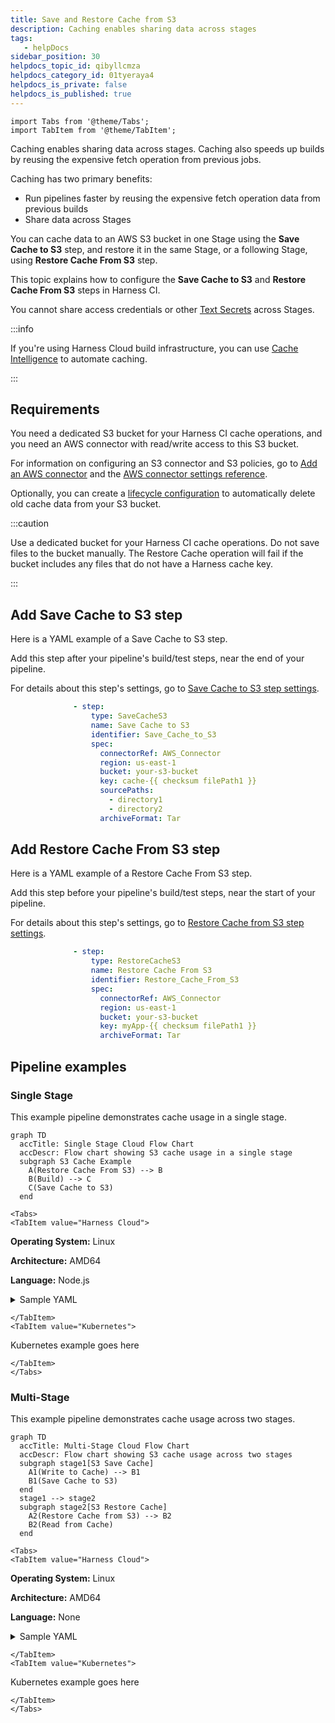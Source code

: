 ```yaml
---
title: Save and Restore Cache from S3
description: Caching enables sharing data across stages
tags: 
   - helpDocs
sidebar_position: 30
helpdocs_topic_id: qibyllcmza
helpdocs_category_id: 01tyeraya4
helpdocs_is_private: false
helpdocs_is_published: true
---
```


```mdx-code-block
import Tabs from '@theme/Tabs';
import TabItem from '@theme/TabItem';
```

Caching enables sharing data across stages. Caching also speeds up builds by reusing the expensive fetch operation from previous jobs.

Caching has two primary benefits:

* Run pipelines faster by reusing the expensive fetch operation data from previous builds
* Share data across Stages

You can cache data to an AWS S3 bucket in one Stage using the **Save Cache to S3** step, and restore it in the same Stage, or a following Stage, using **Restore Cache From S3** step. 

This topic explains how to configure the **Save Cache to S3** and **Restore Cache From S3** steps in Harness CI.

You cannot share access credentials or other [Text Secrets](../../../platform/6_Security/2-add-use-text-secrets.md) across Stages.

:::info

If you're using Harness Cloud build infrastructure, you can use [Cache Intelligence](cache-intelligence.md) to automate caching.

:::

## Requirements

You need a dedicated S3 bucket for your Harness CI cache operations, and you need an AWS connector with read/write access to this S3 bucket.

For information on configuring an S3 connector and S3 policies, go to [Add an AWS connector](../../../../docs/platform/7_Connectors/add-aws-connector.md) and the [AWS connector settings reference](../../../../docs/platform/7_Connectors/ref-cloud-providers/aws-connector-settings-reference.md).

Optionally, you can create a [lifecycle configuration](https://docs.aws.amazon.com/AmazonS3/latest/userguide/object-lifecycle-mgmt.html) to automatically delete old cache data from your S3 bucket.

:::caution

Use a dedicated bucket for your Harness CI cache operations. Do not save files to the bucket manually. The Restore Cache operation will fail if the bucket includes any files that do not have a Harness cache key.

:::

## Add Save Cache to S3 step

Here is a YAML example of a Save Cache to S3 step.

Add this step after your pipeline's build/test steps, near the end of your pipeline.

For details about this step's settings, go to [Save Cache to S3 step settings](../../ci-technical-reference/save-cache-to-s-3-step-settings.md).

```yaml
              - step:
                  type: SaveCacheS3
                  name: Save Cache to S3
                  identifier: Save_Cache_to_S3
                  spec:
                    connectorRef: AWS_Connector
                    region: us-east-1
                    bucket: your-s3-bucket
                    key: cache-{{ checksum filePath1 }}
                    sourcePaths:
                      - directory1
                      - directory2
                    archiveFormat: Tar
```

## Add Restore Cache From S3 step

Here is a YAML example of a Restore Cache From S3 step.

Add this step before your pipeline's build/test steps, near the start of your pipeline.

For details about this step's settings, go to [Restore Cache from S3 step settings](../../ci-technical-reference/restore-cache-from-s-3-step-settings.md).

```yaml
              - step:
                  type: RestoreCacheS3
                  name: Restore Cache From S3
                  identifier: Restore_Cache_From_S3
                  spec:
                    connectorRef: AWS_Connector
                    region: us-east-1
                    bucket: your-s3-bucket
                    key: myApp-{{ checksum filePath1 }}
                    archiveFormat: Tar
```

## Pipeline examples

### Single Stage

This example pipeline demonstrates cache usage in a single stage.

```mermaid
graph TD
  accTitle: Single Stage Cloud Flow Chart
  accDescr: Flow chart showing S3 cache usage in a single stage
  subgraph S3 Cache Example
    A(Restore Cache From S3) --> B
    B(Build) --> C
    C(Save Cache to S3)
  end
```

```mdx-code-block
<Tabs>
<TabItem value="Harness Cloud">
```

**Operating System:** Linux

**Architecture:** AMD64

**Language:** Node.js

<details><summary>Sample YAML</summary>

:::note

`<+input>` represents [runtime inputs](../../../platform/20_References/runtime-inputs.md#runtime-inputs) that you must specify when you run the pipeline. If you do not want to provide these values at runtime, replace `<+input>` with fixed values or expressions.

:::

```yaml
# copy/paste this block into your pipelines's 'stages' section
  stages:
    - stage:
        name: S3 Cache Example
        identifier: S3_Cache_Example
        type: CI
        spec:
          cloneCodebase: true
          platform:
            os: Linux
            arch: Amd64
          runtime:
            type: Cloud
            spec: {}
          execution:
            steps:
              - step:
                  type: RestoreCacheS3
                  name: Restore Cache From S3
                  identifier: Restore_Cache_From_S3
                  spec:
                    connectorRef: <+input>
                    region: <+input>
                    bucket: <+input>
                    key: cache-{{ checksum "package.json" }}
                    archiveFormat: Tar
              - step:
                  type: Run
                  name: Build
                  identifier: Build
                  spec:
                    shell: Sh
                    command: npm install
              - step:
                  type: SaveCacheS3
                  name: Save Cache to S3
                  identifier: Save_Cache_to_S3
                  spec:
                    connectorRef: <+input>
                    region: <+input>
                    bucket: <+input>
                    key: cache-{{ checksum "package.json" }}
                    sourcePaths:
                      - node_modules
                    archiveFormat: Tar

# copy/paste this block into your pipelines's 'properties' section
  properties:
    ci:
      codebase:
        connectorRef: <+input>
        repoName: <+input>
        build: <+input> 
```

</details>

```mdx-code-block
</TabItem>
<TabItem value="Kubernetes">
```

Kubernetes example goes here

```mdx-code-block
</TabItem>
</Tabs>
```

### Multi-Stage

This example pipeline demonstrates cache usage across two stages.

```mermaid
graph TD
  accTitle: Multi-Stage Cloud Flow Chart
  accDescr: Flow chart showing S3 cache usage across two stages
  subgraph stage1[S3 Save Cache]
    A1(Write to Cache) --> B1
    B1(Save Cache to S3)
  end
  stage1 --> stage2
  subgraph stage2[S3 Restore Cache]
    A2(Restore Cache from S3) --> B2
    B2(Read from Cache)
  end
```

```mdx-code-block
<Tabs>
<TabItem value="Harness Cloud">
```

**Operating System:** Linux

**Architecture:** AMD64

**Language:** None

<details><summary>Sample YAML</summary>

:::note

`<+input>` represents [runtime inputs](../../../platform/20_References/runtime-inputs.md#runtime-inputs) that you must specify when you run the pipeline. If you do not want to provide these values at runtime, replace `<+input>` with fixed values or expressions.

:::

```yaml
# copy/paste this block into your pipelines's stages section
  stages:
    - stage:
        name: S3 Save Cache
        identifier: S3_Save_Cache
        type: CI
        spec:
          sharedPaths:
            - /shared
          cloneCodebase: false
          platform:
            os: Linux
            arch: Amd64
          runtime:
            type: Cloud
            spec: {}
          execution:
            steps:
              - step:
                  identifier: Write_to_Cache
                  name: Write to Cache
                  type: Run
                  spec:
                    command: |
                      echo "this is sequence <+pipeline.sequenceId>" > /shared/cache
                    connectorRef: <+input>
                    image: alpine
              - step:
                  type: SaveCacheS3
                  name: Save Cache to S3
                  identifier: Save_Cache_to_S3
                  spec:
                    connectorRef: <+input>
                    region: <+input>
                    bucket: <+input>
                    key: cache-tar
                    sourcePaths:
                      - /shared/cache
                    archiveFormat: Tar
    - stage:
        identifier: S3_Restore_Cache
        name: S3 Restore Cache
        type: CI
        spec:
          sharedPaths:
            - /shared
          execution:
            steps:
              - step:
                  type: RestoreCacheS3
                  name: Restore Cache from S3
                  identifier: Restore_Cache_From_S3
                  spec:
                    connectorRef: <+input>
                    region: <+input>
                    bucket: <+input>
                    key: cache-tar
                    archiveFormat: Tar
              - step:
                  identifier: Read_From_Cache
                  name: Read from Cache
                  type: Run
                  spec:
                    command: |
                      cat /shared/cache  
                    connectorRef: <+input>
                    image: alpine
          infrastructure:
            useFromStage: S3_Save_Cache
          cloneCodebase: false
```

</details>

```mdx-code-block
</TabItem>
<TabItem value="Kubernetes">
```

Kubernetes example goes here

```mdx-code-block
</TabItem>
</Tabs>
```
